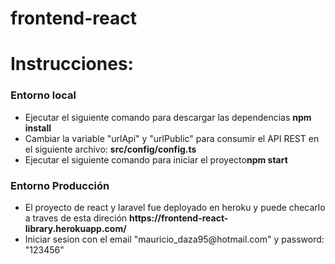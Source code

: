 # frontend-react

<h1>Instrucciones: </h1>
<h3>Entorno local</h3> 
<ul>
    <li>Ejecutar el siguiente comando para descargar las dependencias <strong>npm install</strong></li>
    <li>Cambiar la variable "urlApi" y "urlPublic" para consumir el API REST en el siguiente archivo: <strong>src/config/config.ts</strong></li>
    <li>Ejecutar el siguiente comando para iniciar el proyecto<strong>npm start</strong></li> 
</ul>
<h3>Entorno Producción</h3>
<ul>
    <li>El proyecto de react y laravel fue deployado en heroku y puede checarlo a traves de esta direción <strong>https://frontend-react-library.herokuapp.com/</strong></li>
    <li>Iniciar sesion con el email "mauricio_daza95@hotmail.com" y password: "123456"</li> 
</ul>
